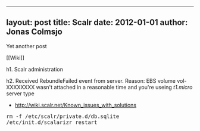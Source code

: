 
---
layout: post
title: Scalr
date: 2012-01-01
author: Jonas Colmsjo
---

Yet another post





[[Wiki]]

h1. Scalr administration


h2. Received RebundleFailed event from server. Reason: EBS volume vol-XXXXXXXX wasn't attached in a reasonable time and you're useing _t1.micro_ server type

* http://wiki.scalr.net/Known_issues_with_solutions

<pre>
rm -f /etc/scalr/private.d/db.sqlite
/etc/init.d/scalarizr restart
</pre>
